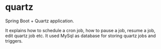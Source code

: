 # quartz
Spring Boot + Quartz  application.

It explains how to schedule a cron job, how to pause a job, resume a job, edit quartz job etc. 
It used MySql as database for storing quartz jobs and triggers.
